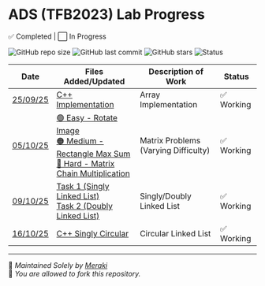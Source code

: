 # ADS (TFB2023) Lab Progress

✅ Completed | ⬜ In Progress

![GitHub repo size](https://img.shields.io/github/repo-size/Ikarem/ADS-TFB2023)
![GitHub last commit](https://img.shields.io/github/last-commit/Ikarem/ADS-TFB2023)
![GitHub stars](https://img.shields.io/github/stars/Ikarem/ADS-TFB2023?style=social)
![Status](https://img.shields.io/badge/Status-Active-brightgreen)

| Date       | Files Added/Updated         | Description of Work      |    Status    |
|------------|-----------------------------|--------------------------|--------------|
| [25/09/25](./25-09-25/) | [C++ Implementation](./25-09-25/task_1.cpp)|  Array Implementation |✅ Working  |
| [05/10/25](./05-10-25/) | [🟢 Easy - Rotate Image](./05-10-25/easy.cpp)<br>[🟠 Medium - Rectangle Max Sum](./05-10-25/medium.cpp)<br>[🔴 Hard - Matrix Chain Multiplication](./05-10-25/hard.cpp) |  Matrix Problems (Varying Difficulty) |✅ Working  |
| [09/10/25](./09-10-25/) | [Task 1 (Singly Linked List)](./09-10-25/task_1.cpp)<br>[Task 2 (Doubly Linked List)](./09-10-25/task_2.cpp)|  Singly/Doubly Linked List |✅ Working  |
| [16/10/25](./16-10-25/) | [C++ Singly Circular](./16-10-25/task_1.cpp)|  Circular Linked List |✅ Working  |


---
🧠 *Maintained Solely by [Meraki](https://github.com/Ikarem)*  
🔁 *You are allowed to fork this repository.*
